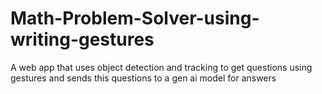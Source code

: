 # Math-Problem-Solver-using-writing-gestures
 A web app that uses object detection and tracking to get questions using gestures and sends this questions to a gen ai model for answers
